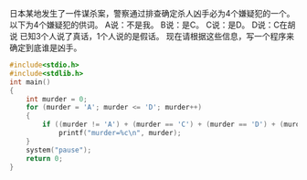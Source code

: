 日本某地发生了一件谋杀案，警察通过排查确定杀人凶手必为4个嫌疑犯的一个。以下为4个嫌疑犯的供词。
A说：不是我。
B说：是C。
C说：是D。
D说：C在胡说
已知3个人说了真话，1个人说的是假话。
现在请根据这些信息，写一个程序来确定到底谁是凶手。

```c
#include<stdio.h>
#include<stdlib.h>
int main()
{
	int murder = 0;
	for (murder = 'A'; murder <= 'D'; murder++)
	{
		if ((murder != 'A') + (murder == 'C') + (murder == 'D') + (murder != 'D') == 3)
			printf("murder=%c\n", murder);
	}
	system("pause");
	return 0;
}
```

